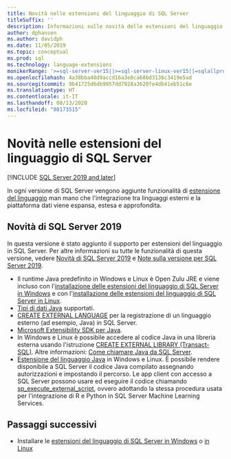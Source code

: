 ```yaml
---
title: Novità nelle estensioni del linguaggio di SQL Server
titleSuffix: ''
description: Informazioni sulle novità delle estensioni del linguaggio di SQL Server che espande, estende e approfondisce l'integrazione tra i linguaggi esterni e la piattaforma dati.
author: dphansen
ms.author: davidph
ms.date: 11/05/2019
ms.topic: conceptual
ms.prod: sql
ms.technology: language-extensions
monikerRange: '>=sql-server-ver15||>=sql-server-linux-ver15||=sqlallproducts-allversions'
ms.openlocfilehash: 4a38bba48d9accd16a3e8ca68bd3136c3419e5ad
ms.sourcegitcommit: 9b41725d6db9957dd7928a3620fe4db41eb51c6e
ms.translationtype: HT
ms.contentlocale: it-IT
ms.lasthandoff: 08/13/2020
ms.locfileid: "88173515"
---
```

# <a name="whats-new-in-sql-server-language-extensions"></a>Novità nelle estensioni del linguaggio di SQL Server
[!INCLUDE [SQL Server 2019 and later](../includes/applies-to-version/sqlserver2019.md)]

In ogni versione di SQL Server vengono aggiunte funzionalità di [estensione del linguaggio](language-extensions-overview.md) man mano che l'integrazione tra linguaggi esterni e la piattaforma dati viene espansa, estesa e approfondita. 

## <a name="new-in-sql-server-2019"></a>Novità di SQL Server 2019 

In questa versione è stato aggiunto il supporto per estensioni del linguaggio in SQL Server. Per altre informazioni su tutte le funzionalità di questa versione, vedere [Novità di SQL Server 2019](../sql-server/what-s-new-in-sql-server-ver15.md) e [Note sulla versione per SQL Server 2019](../sql-server/sql-server-ver15-release-notes.md).

- Il runtime Java predefinito in Windows e Linux è Open Zulu JRE e viene incluso con l'[installazione delle estensioni del linguaggio di SQL Server in Windows](install/install-sql-server-language-extensions-on-windows.md) e con l'[installazione delle estensioni del linguaggio di SQL Server in Linux](../linux/sql-server-linux-setup-language-extensions.md).
- [Tipi di dati Java](how-to/java-to-sql-data-types.md) supportati.
- [CREATE EXTERNAL LANGUAGE](../t-sql/statements/create-external-language-transact-sql.md) per la registrazione di un linguaggio esterno (ad esempio, Java) in SQL Server.
- [Microsoft Extensibility SDK per Java](how-to/extensibility-sdk-java-sql-server.md).
- In Windows e Linux è possibile accedere al codice Java in una libreria esterna usando l'istruzione [CREATE EXTERNAL LIBRARY (Transact-SQL)](../t-sql/statements/create-external-library-transact-sql.md). Altre informazioni: [Come chiamare Java da SQL Server](how-to/call-java-from-sql.md).
- [Estensione del linguaggio Java](language-extensions-overview.md) in Windows e Linux. È possibile rendere disponibile a SQL Server il codice Java compilato assegnando autorizzazioni e impostando il percorso. Le app client con accesso a SQL Server possono usare ed eseguire il codice chiamando [sp_execute_external_script](https://docs.microsoft.com/sql/relational-databases/system-stored-procedures/sp-execute-external-script-transact-sql), ovvero adottando la stessa procedura usata per l'integrazione di R e Python in SQL Server Machine Learning Services.

## <a name="next-steps"></a>Passaggi successivi

+ Installare le [estensioni del linguaggio di SQL Server in Windows](install/install-sql-server-language-extensions-on-windows.md) o [in Linux](../linux/sql-server-linux-setup-language-extensions.md)
